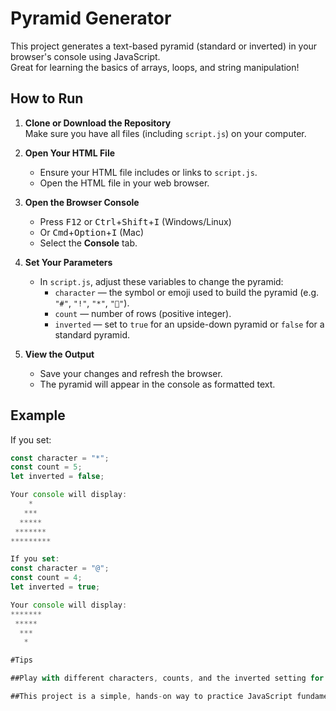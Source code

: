 # Pyramid Generator

This project generates a text-based pyramid (standard or inverted) in your browser's console using JavaScript.  
Great for learning the basics of arrays, loops, and string manipulation!

## How to Run

1. **Clone or Download the Repository**  
   Make sure you have all files (including `script.js`) on your computer.

2. **Open Your HTML File**  
   - Ensure your HTML file includes or links to `script.js`.
   - Open the HTML file in your web browser.

3. **Open the Browser Console**  
   - Press <kbd>F12</kbd> or <kbd>Ctrl</kbd>+<kbd>Shift</kbd>+<kbd>I</kbd> (Windows/Linux)
   - Or <kbd>Cmd</kbd>+<kbd>Option</kbd>+<kbd>I</kbd> (Mac)
   - Select the **Console** tab.

4. **Set Your Parameters**
   - In `script.js`, adjust these variables to change the pyramid:
     - `character` — the symbol or emoji used to build the pyramid (e.g. `"#"`, `"!"`, `"*"`, `"💎"`).
     - `count` — number of rows (positive integer).
     - `inverted` — set to `true` for an upside-down pyramid or `false` for a standard pyramid.

5. **View the Output**
   - Save your changes and refresh the browser.
   - The pyramid will appear in the console as formatted text.

## Example

If you set:
```js
const character = "*";
const count = 5;
let inverted = false;

Your console will display:
    *    
   ***   
  *****  
 ******* 
*********

If you set:
const character = "@";
const count = 4;
let inverted = true;

Your console will display:
*******
 *****
  ***
   *

#Tips

##Play with different characters, counts, and the inverted setting for fun results.

##This project is a simple, hands-on way to practice JavaScript fundamentals!
